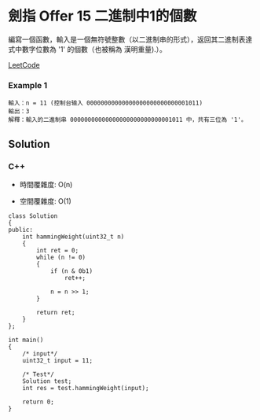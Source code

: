 # 劍指 Offer 15 二進制中1的個數

編寫一個函數，輸入是一個無符號整數（以二進制串的形式），返回其二進制表達式中數字位數為 '1' 的個數（也被稱為 漢明重量).）。

[LeetCode](https://leetcode-cn.com/problems/er-jin-zhi-zhong-1de-ge-shu-lcof/)


### Example 1

```
輸入：n = 11 (控制台输入 00000000000000000000000000001011)
輸出：3
解釋：輸入的二進制串 00000000000000000000000000001011 中，共有三位為 '1'。

```

## Solution  


### C++

* 時間覆雜度: O(n) 

* 空間覆雜度: O(1) 


```
class Solution
{
public:
    int hammingWeight(uint32_t n)
    {
        int ret = 0;
        while (n != 0)
        {
            if (n & 0b1)
                ret++;

            n = n >> 1;
        }

        return ret;
    }
};

int main()
{
    /* input*/
    uint32_t input = 11;

    /* Test*/
    Solution test;
    int res = test.hammingWeight(input);

    return 0;
}
```